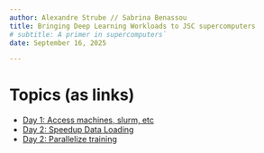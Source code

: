 ```yaml
---
author: Alexandre Strube // Sabrina Benassou
title: Bringing Deep Learning Workloads to JSC supercomputers
# subtitle: A primer in supercomputers`
date: September 16, 2025

---
```


# Topics (as links)

- [Day 1: Access machines, slurm, etc](01-access-machines.html)
- [Day 2: Speedup Data Loading](02-speedup-data-loading.html)
- [Day 2: Parallelize training](03-parallelize-training.html)
